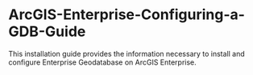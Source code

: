 # ArcGIS-Enterprise-Configuring-a-GDB-Guide
This installation guide provides the information necessary to install and configure Enterprise Geodatabase on ArcGIS Enterprise.
